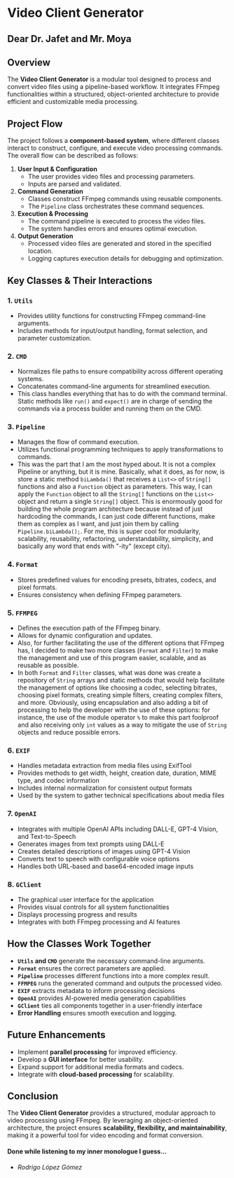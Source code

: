 # Video Client Generator

## Dear Dr. Jafet and Mr. Moya

## Overview
The **Video Client Generator** is a modular tool designed to process and convert video files using a pipeline-based workflow. It integrates FFmpeg functionalities within a structured, object-oriented architecture to provide efficient and customizable media processing.

## Project Flow
The project follows a **component-based system**, where different classes interact to construct, configure, and execute video processing commands. The overall flow can be described as follows:

1. **User Input & Configuration**
   - The user provides video files and processing parameters.
   - Inputs are parsed and validated.
2. **Command Generation**
   - Classes construct FFmpeg commands using reusable components.
   - The `Pipeline` class orchestrates these command sequences.
3. **Execution & Processing**
   - The command pipeline is executed to process the video files.
   - The system handles errors and ensures optimal execution.
4. **Output Generation**
   - Processed video files are generated and stored in the specified location.
   - Logging captures execution details for debugging and optimization.

## Key Classes & Their Interactions

### 1. `Utils`
   - Provides utility functions for constructing FFmpeg command-line arguments.
   - Includes methods for input/output handling, format selection, and parameter customization.

### 2. `CMD`
   - Normalizes file paths to ensure compatibility across different operating systems.
   - Concatenates command-line arguments for streamlined execution.
   - This class handles everything that has to do with the command terminal. Static methods like `run()` and `expect()` are in charge of sending the commands via a process builder and running them on the CMD.

### 3. `Pipeline`
   - Manages the flow of command execution.
   - Utilizes functional programming techniques to apply transformations to commands.
   - This was the part that I am the most hyped about. It is not a complex Pipeline or anything, but it is mine. Basically, what it does, as for now, is store a static method `biLambda()` that receives a `List<>` of `String[]` functions and also a `Function` object as parameters. This way, I can apply the `Function` object to all the `String[]` functions on the `List<>` object and return a single `String[]` object. This is enormously good for building the whole program architecture because instead of just hardcoding the commands, I can just code different functions, make them as complex as I want, and just join them by calling `Pipeline.biLambda();`. For me, this is super cool for modularity, scalability, reusability, refactoring, understandability, simplicity, and basically any word that ends with "-ity" (except city).

### 4. `Format`
   - Stores predefined values for encoding presets, bitrates, codecs, and pixel formats.
   - Ensures consistency when defining FFmpeg parameters.

### 5. `FFMPEG`
   - Defines the execution path of the FFmpeg binary.
   - Allows for dynamic configuration and updates.
   - Also, for further facilitating the use of the different options that FFmpeg has, I decided to make two more classes (`Format` and `Filter`) to make the management and use of this program easier, scalable, and as reusable as possible.
   - In both `Format` and `Filter` classes, what was done was create a repository of `String` arrays and static methods that would help facilitate the management of options like choosing a codec, selecting bitrates, choosing pixel formats, creating simple filters, creating complex filters, and more. Obviously, using encapsulation and also adding a bit of processing to help the developer with the use of these options: for instance, the use of the module operator `%` to make this part foolproof and also receiving only `int` values as a way to mitigate the use of `String` objects and reduce possible errors.

### 6. `EXIF`
   - Handles metadata extraction from media files using ExifTool
   - Provides methods to get width, height, creation date, duration, MIME type, and codec information
   - Includes internal normalization for consistent output formats
   - Used by the system to gather technical specifications about media files

### 7. `OpenAI`
   - Integrates with multiple OpenAI APIs including DALL-E, GPT-4 Vision, and Text-to-Speech
   - Generates images from text prompts using DALL-E
   - Creates detailed descriptions of images using GPT-4 Vision
   - Converts text to speech with configurable voice options
   - Handles both URL-based and base64-encoded image inputs

### 8. `GClient`
   - The graphical user interface for the application
   - Provides visual controls for all system functionalities
   - Displays processing progress and results
   - Integrates with both FFmpeg processing and AI features

## How the Classes Work Together
- **`Utils` and `CMD`** generate the necessary command-line arguments.
- **`Format`** ensures the correct parameters are applied.
- **`Pipeline`** processes different functions into a more complex result.
- **`FFMPEG`** runs the generated command and outputs the processed video.
- **`EXIF`** extracts metadata to inform processing decisions
- **`OpenAI`** provides AI-powered media generation capabilities
- **`GClient`** ties all components together in a user-friendly interface
- **Error Handling** ensures smooth execution and logging.

## Future Enhancements
- Implement **parallel processing** for improved efficiency.
- Develop a **GUI interface** for better usability.
- Expand support for additional media formats and codecs.
- Integrate with **cloud-based processing** for scalability.

## Conclusion
The **Video Client Generator** provides a structured, modular approach to video processing using FFmpeg. By leveraging an object-oriented architecture, the project ensures **scalability, flexibility, and maintainability**, making it a powerful tool for video encoding and format conversion.

#### Done while listening to my inner monologue I guess...
- *Rodrigo López Gómez*
